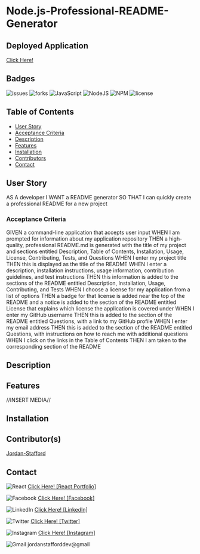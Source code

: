 # Node.js-Professional-README-Generator

## Deployed Application
[Click Here!](https://jordan-stafford.github.io/Node.js-Professional-README-Generator/)

## Badges
![issues](https://img.shields.io/github/issues/Jordan-Stafford/HTML-CSS-Git-Code-Refactor?style=for-the-badge)
![forks](https://img.shields.io/github/forks/Jordan-Stafford/HTML-CSS-Git-Code-Refactor?style=for-the-badge)
![JavaScript](https://img.shields.io/badge/javascript-%23323330.svg?style=for-the-badge&logo=javascript&logoColor=%23F7DF1E)
![NodeJS](https://img.shields.io/badge/node.js-6DA55F?style=for-the-badge&logo=node.js&logoColor=white)
![NPM](https://img.shields.io/badge/NPM-%23000000.svg?style=for-the-badge&logo=npm&logoColor=white)
![license](https://img.shields.io/github/license/Jordan-Stafford/HTML-CSS-Git-Code-Refactor?style=for-the-badge)


## Table of Contents
- [User Story](#user-story)
- [Acceptance Criteria](#acceptance-criteria)
- [Description](#description)
- [Features](#features)
- [Installation](#installation)
- [Contributors](#contributors)
- [Contact](#contact)

## User Story
AS A developer
I WANT a README generator
SO THAT I can quickly create a professional README for a new project

### Acceptance Criteria
GIVEN a command-line application that accepts user input
WHEN I am prompted for information about my application repository
THEN a high-quality, professional README.md is generated with the title of my project and sections entitled Description, Table of Contents, Installation, Usage, License, Contributing, Tests, and Questions
WHEN I enter my project title
THEN this is displayed as the title of the README
WHEN I enter a description, installation instructions, usage information, contribution guidelines, and test instructions
THEN this information is added to the sections of the README entitled Description, Installation, Usage, Contributing, and Tests
WHEN I choose a license for my application from a list of options
THEN a badge for that license is added near the top of the README and a notice is added to the section of the README entitled License that explains which license the application is covered under
WHEN I enter my GitHub username
THEN this is added to the section of the README entitled Questions, with a link to my GitHub profile
WHEN I enter my email address
THEN this is added to the section of the README entitled Questions, with instructions on how to reach me with additional questions
WHEN I click on the links in the Table of Contents
THEN I am taken to the corresponding section of the README

## Description

## Features
//INSERT MEDIA//

## Installation

## Contributor(s)
[Jordan-Stafford](https://github.com/Jordan-Stafford)

## Contact
![React](https://img.shields.io/badge/react-%2320232a.svg?style=for-the-badge&logo=react&logoColor=%2361DAFB)
[Click Here! [React Portfolio]](https://github.com/Jordan-Stafford/React-Portfolio)

![Facebook](https://img.shields.io/badge/Facebook-%231877F2.svg?style=for-the-badge&logo=Facebook&logoColor=white)
[Click Here! [Facebook]](https://www.facebook.com/people/Jordan-Stafford/100078255585061/)

![LinkedIn](https://img.shields.io/badge/linkedin-%230077B5.svg?style=for-the-badge&logo=linkedin&logoColor=white)
[Click Here! [LinkedIn]](https://www.linkedin.com/in/jordan-stafford-806326221)

![Twitter](https://img.shields.io/badge/Twitter-%231DA1F2.svg?style=for-the-badge&logo=Twitter&logoColor=white)
[Click Here! [Twitter]](https://twitter.com/JordanS44772852)

![Instagram](https://img.shields.io/badge/Instagram-%23E4405F.svg?style=for-the-badge&logo=Instagram&logoColor=white)
[Click Here! [Instagram]](https://www.instagram.com/_jordan_stafford_/)

![Gmail](https://img.shields.io/badge/Gmail-D14836?style=for-the-badge&logo=gmail&logoColor=white)
jordanstafforddev@gmail
